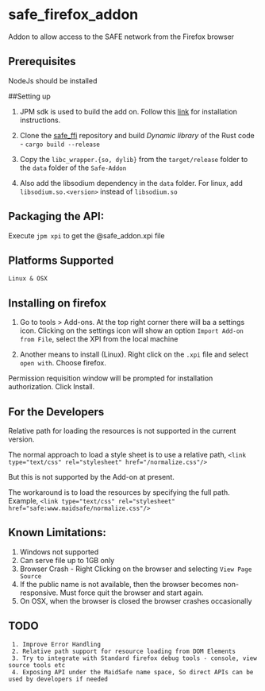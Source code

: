 # safe_firefox_addon
Addon to allow access to the SAFE network from the Firefox browser

## Prerequisites
NodeJs should be installed

##Setting up

 1. JPM sdk is used to build the add on. Follow this [link](https://developer.mozilla.org/en-US/Add-ons/SDK/Tools/jpm#Installation) for installation instructions.

 2. Clone the [safe_ffi](https://github.com/maidsafe/safe_ffi) repository and build *Dynamic library* of the Rust code - `cargo build --release`

 3. Copy the `libc_wrapper.{so, dylib}` from the `target/release` folder to the `data` folder of the `Safe-Addon`

 4. Also add the libsodium dependency in the `data` folder. For linux, add `libsodium.so.<version>` instead of `libsodium.so`

## Packaging the API:
  Execute `jpm xpi` to get the @safe_addon.xpi file


## Platforms Supported
    Linux & OSX 

## Installing on firefox
  1. Go to tools > Add-ons. At the top right corner there will ba a settings icon.
     Clicking on the settings icon will show an option `Import Add-on from File`, 
     select the XPI from the local machine

  2. Another means to install (Linux).
         Right click on the `.xpi` file and select `open with`. Choose firefox.

  Permission requisition window will be prompted for installation authorization. Click Install.


## For the Developers

  Relative path for loading the resources is not supported in the current version.
   
  The normal approach to load a style sheet is to use a relative path,
      ```
      <link type="text/css" rel="stylesheet" href="/normalize.css"/>
      ```
  
  But this is not supported by the Add-on at present. 
  
  The workaround is to load the resources by specifying the full path.
  Example,
      ```
      <link type="text/css" rel="stylesheet" href="safe:www.maidsafe/normalize.css"/>
      ```
    
## Known Limitations:
  
  1. Windows not supported
  2. Can serve file up to 1GB only
  3. Browser Crash - Right Clicking on the browser and selecting `View Page Source`
  4. If the public name is not available, then the browser becomes non-responsive. 
     Must force quit the browser and start again.
  5. On OSX, when the browser is closed the browser crashes occasionally
 
## TODO 
 
     1. Improve Error Handling
     2. Relative path support for resource loading from DOM Elements
     3. Try to integrate with Standard firefox debug tools - console, view source tools etc
     4. Exposing API under the MaidSafe name space, So direct APIs can be used by developers if needed
     
